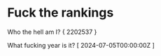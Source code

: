 # Fuck the rankings

Who the hell am I?
{ 2202537 }

What fucking year is it?
[ 2024-07-05T00:00:00Z ]
